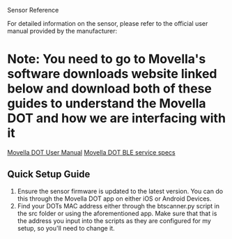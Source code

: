 Sensor Reference

For detailed information on the sensor, please refer to the official user manual provided by the manufacturer:

# Note: You need to go to Movella's software downloads website linked below and download both of these guides to understand the Movella DOT and how we are interfacing with it
[Movella DOT User Manual](https://www.movella.com/support/software-documentation?hsCtaTracking=39d661fa-2ea8-4478-955e-01d0d8885f14%7C3ad1c7d6-9c3a-42e9-b424-5b15b9d0924e)
[Movella DOT BLE service specs](https://www.movella.com/support/software-documentation?hsCtaTracking=39d661fa-2ea8-4478-955e-01d0d8885f14%7C3ad1c7d6-9c3a-42e9-b424-5b15b9d0924e)

## Quick Setup Guide

1. Ensure the sensor firmware is updated to the latest version. You can do this through the Movella DOT app on either iOS or Android Devices.
2. Find your DOTs MAC address either through the btscanner.py script in the src folder or using the aforementioned app. Make sure that that is the address you input into the scripts as they are configured for my setup, so you'll need to change it.
